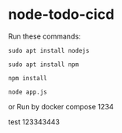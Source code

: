 # node-todo-cicd

Run these commands:


`sudo apt install nodejs`


`sudo apt install npm`


`npm install`

`node app.js`

or Run by docker compose 1234

test 123343443

